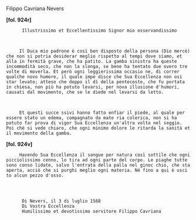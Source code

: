 Filippo Cavriana
Nevers




    
      
        
**[fol. 924r]**


        
          Illustrissimo et Eccellentissimo Signor mio osservandissimo
        


         Il Duca mio padrone è così ben disposto della persona (Dio mercè) che non si potria desiderar meglio rispetto al tempi dove siamo, et alla in fermità grave, che ha patito. La gamba sinistra ha queste incommodità seco, che non la slonga, se bene ha tentato due overo tre volte di moverla. Et però ogni leggierissima occasio ne, di correr qualche novo humore, il quale impe disce che Sua Eccellenza non osi star levato; atteso che doppo il dì della pentecoste, che fu portata in chiesa, non più ha potuto levarsi, per nova illusione d'humori, causati dal movimento, che se le diede nel levarsi da letto.


        
         Et questi succe ssivi hanno fatto enfiar il piede, al quale per essere stato un edema, compagnato da mate ria colerica, non si ha potuto far prova di vigor Sua Eccellenza un'altra volta nel seggio. Poi chè si vede chiaro, che ogni minimo dolore le ritarda la sanità et il movimento della gamba.



        
**[fol. 924v]**


        
         Havendo Sua Eccellenza il sangue per natura così sottile che ogni picciolissimo cenno, lo tira ad ogni parte del corpo. Le piaghe tutte sono conso lidate, salvo l'entrata della palla nel ginoc chio, che sta aperta, acciò che si purghi meglio ogni materia. Né fino a qui è usci to alcun pezzo d'osso.



        
          Di Nevers, il 3 di luglio 1568
          Di Vostra Eccellenza
          Humilissimo et devotissimo servitore Filippo Cavriana
        


      
    
  
